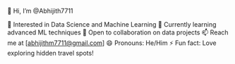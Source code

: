 👋 Hi, I’m @Abhijith7711

👀 Interested in Data Science and Machine Learning
🌱 Currently learning advanced ML techniques
💞️ Open to collaboration on data projects
📫 Reach me at [abhijithm7711@gmail.com]
😄 Pronouns: He/Him
⚡ Fun fact: Love exploring hidden travel spots!
